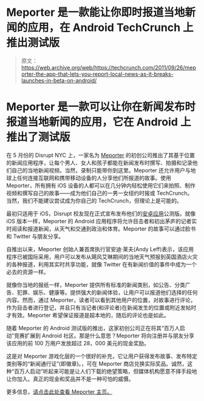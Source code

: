 # Meporter 是一款能让你即时报道当地新闻的应用，在 Android TechCrunch 上推出测试版

> 原文：<https://web.archive.org/web/https://techcrunch.com/2011/09/26/meporter-the-app-that-lets-you-report-local-news-as-it-breaks-launches-in-beta-on-android/>

# Meporter 是一款可以让你在新闻发布时报道当地新闻的应用，它在 Android 上推出了测试版

在 5 月份的 Disrupt NYC 上，一家名为 [Meporter](https://web.archive.org/web/20230203150223/http://www.meporter.com/) 的初创公司推出了其基于位置的新闻应用程序，让每个男人、女人和孩子都能在新闻发布时撰写、拍摄和记录他们自己的当地新闻视频。当然，录制只能带你到这里。Meporter 还允许用户与地球上任何连接互联网和携带移动设备的人分享他们所报道的故事。使用 Meporter，所有拥有 iOS 设备的人都可以在几分钟内轻松使用它们来拍照、制作视频和撰写自己的故事——成为他们自己的一男一女纽约时报或 TechCrunch。当然，我们不能建议尝试成为你自己的 TechCrunch，但理论上是可能的。

最初只适用于 iOS，Disrupt 校友现在正式宣布发布他们的[安卓应用](https://web.archive.org/web/20230203150223/https://market.android.com/details?id=com.meporter&feature=search_result.)公测版。就像 iOS 版本一样，Meporter 的 Android 应用程序将允许目击者和初出茅庐的记者实时阅读和报道新闻，从天气和交通到政治和体育。Meporter 的故事可以通过脸书和 Twitter 与朋友分享。

自推出以来，Meporter 创始人兼首席执行官安迪·莱夫(Andy Leff)表示，该应用程序已被国际采用，用户可以发布从飓风艾琳期间的当地天气预报到英国酒店火灾的各种报道，利用其实时共享功能，就像 Twitter 在有新闻价值的事件中成为一个必去的资源一样。

就像你当地的报纸一样，Meporter 提供所有标准的新闻类别，如公告、分类广告、犯罪、娱乐、健康等。提供强大的新闻体验，让用户可以报道他们选择的任何内容。然而，通过 Meporter，读者可以看到其他用户的位置，对故事进行评论，作为目击者进行登记，并且只有当记者(和评论者)在新闻发生的位置或附近发帖时才有效。Meporter 希望保证报道是超本地的，随后的评论也是如此。

随着 Meporter 的 Android 测试版的推出，这家初创公司正在将其“百万人启动”竞赛扩展到 Android 社区。那是什么意思？Meporter 将向注册并与朋友分享该应用的前 100 万用户发放超过 28，000 美元的现金奖励。

这是对 Meporter 游戏化层的一个很好的补充，它让用户获得发布故事、发布特定类别等的“新闻通行证”(即徽章)。，可在 Meporter 商店兑换实际奖品。诚然，这种“百万人启动”听起来可能是让人们下载的绝望策略，但媒体机构愿意不择手段地让你加入。真正的现金和奖品并不是一种可怕的威慑。

更多信息，[请点击此处查看 Meporter 主页。](https://web.archive.org/web/20230203150223/http://www.meporter.com/)